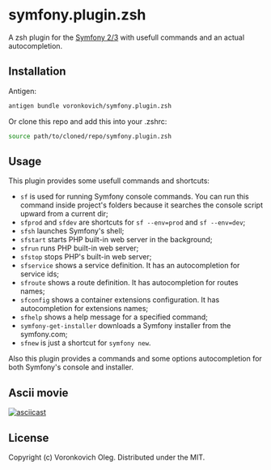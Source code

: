 # symfony.plugin.zsh

A zsh plugin for the [Symfony 2/3](https://symfony.com/) with usefull commands and an actual autocompletion.

## Installation

Antigen:

```sh
antigen bundle voronkovich/symfony.plugin.zsh
```

Or clone this repo and add this into your .zshrc:

```sh
source path/to/cloned/repo/symfony.plugin.zsh
```

## Usage

This plugin provides some usefull commands and shortcuts:

- `sf` is used for running Symfony console commands. You can run this command inside project's folders because it searches the console script upward from a current dir;
- `sfprod` and `sfdev` are shortcuts for `sf --env=prod` and `sf --env=dev`;
- `sfsh` launches Symfony's shell;
- `sfstart` starts PHP built-in web server in the background;
- `sfrun` runs PHP built-in web server;
- `sfstop` stops PHP's built-in web server;
- `sfservice` shows a service definition. It has an autocompletion for service ids;
- `sfroute` shows a route definition. It has autocompletion for routes names;
- `sfconfig` shows a container extensions configuration. It has autocompletion for extensions names;
- `sfhelp` shows a help message for a specified command;
- `symfony-get-installer` downloads a Symfony installer from the symfony.com;
- `sfnew` is just a shortcut for `symfony new`.

Also this plugin provides a commands and some options autocompletion for both Symfony's console and installer.

## Ascii movie

[![asciicast](https://asciinema.org/a/03shcf05p1wz0ppg2dambztig.png)](https://asciinema.org/a/03shcf05p1wz0ppg2dambztig)

## License

Copyright (c) Voronkovich Oleg. Distributed under the MIT.

